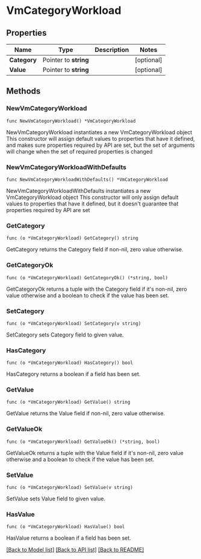 # VmCategoryWorkload

## Properties

Name | Type | Description | Notes
------------ | ------------- | ------------- | -------------
**Category** | Pointer to **string** |  | [optional] 
**Value** | Pointer to **string** |  | [optional] 

## Methods

### NewVmCategoryWorkload

`func NewVmCategoryWorkload() *VmCategoryWorkload`

NewVmCategoryWorkload instantiates a new VmCategoryWorkload object
This constructor will assign default values to properties that have it defined,
and makes sure properties required by API are set, but the set of arguments
will change when the set of required properties is changed

### NewVmCategoryWorkloadWithDefaults

`func NewVmCategoryWorkloadWithDefaults() *VmCategoryWorkload`

NewVmCategoryWorkloadWithDefaults instantiates a new VmCategoryWorkload object
This constructor will only assign default values to properties that have it defined,
but it doesn't guarantee that properties required by API are set

### GetCategory

`func (o *VmCategoryWorkload) GetCategory() string`

GetCategory returns the Category field if non-nil, zero value otherwise.

### GetCategoryOk

`func (o *VmCategoryWorkload) GetCategoryOk() (*string, bool)`

GetCategoryOk returns a tuple with the Category field if it's non-nil, zero value otherwise
and a boolean to check if the value has been set.

### SetCategory

`func (o *VmCategoryWorkload) SetCategory(v string)`

SetCategory sets Category field to given value.

### HasCategory

`func (o *VmCategoryWorkload) HasCategory() bool`

HasCategory returns a boolean if a field has been set.

### GetValue

`func (o *VmCategoryWorkload) GetValue() string`

GetValue returns the Value field if non-nil, zero value otherwise.

### GetValueOk

`func (o *VmCategoryWorkload) GetValueOk() (*string, bool)`

GetValueOk returns a tuple with the Value field if it's non-nil, zero value otherwise
and a boolean to check if the value has been set.

### SetValue

`func (o *VmCategoryWorkload) SetValue(v string)`

SetValue sets Value field to given value.

### HasValue

`func (o *VmCategoryWorkload) HasValue() bool`

HasValue returns a boolean if a field has been set.


[[Back to Model list]](../README.md#documentation-for-models) [[Back to API list]](../README.md#documentation-for-api-endpoints) [[Back to README]](../README.md)



